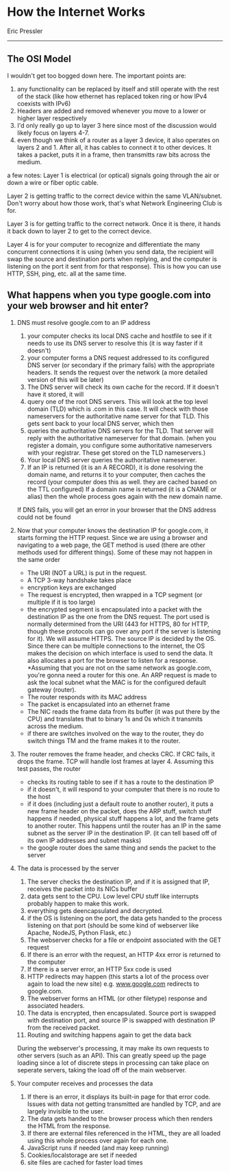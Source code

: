 # How the Internet Works

Eric Pressler

---

## The OSI Model

I wouldn't get too bogged down here. The important points are:

1. any functionality can be replaced by itself and still operate with the rest of the stack (like how ethernet has replaced token ring or how IPv4 coexists with IPv6)
2. Headers are added and removed whenever you move to a lower or higher layer respectively
3. I'd only really go up to layer 3 here since most of the discussion would likely focus on layers 4-7.
4. even though we think of a router as a layer 3 device, it also operates on layers 2 and 1. After all, it has cables to connect it to other devices. It takes a packet, puts it in a frame, then transmitts raw bits across the medium.

a few notes:
Layer 1 is electrical (or optical) signals going through the air or down a wire or fiber optic cable.

Layer 2 is getting traffic to the correct device within the same VLAN/subnet. Don't worry about how those work, that's what Network Engineering Club is for.

Layer 3 is for getting traffic to the correct network. Once it is there, it hands it back down to layer 2 to get to the correct device.

Layer 4 is for your computer to recognize and differentiate the many concurrent connections it is using (when you send data, the recipient will swap the source and destination ports when replying, and the computer is listening on the port it sent from for that response). This is how you can use HTTP, SSH, ping, etc. all at the same time. 

## What happens when you type google.com into your web browser and hit enter?

1. DNS must resolve google.com to an IP address
    1. your computer checks its local DNS cache and hostfile to see if it needs to use its DNS server to resolve this (it is way faster if it doesn't)
    2. your computer forms a DNS request addressed to its configured DNS server (or secondary if the primary fails) with the appropriate headers. It sends the request over the network (a more detailed version of this will be later)
    3. The DNS server will check its own cache for the record. If it doesn't have it stored, it will
    4. query one of the root DNS servers. This will look at the top level domain (TLD) which is .com in this case. It will check with those nameservers for the authoritative name server for that TLD. This gets sent back to your local DNS server, which then
    5. queries the authoritative DNS servers for the TLD. That server will reply with the authoritative nameserver for that domain. (when you register a domain, you configure some authoritative nameservers with your registrar. These get stored on the TLD nameservers.) 
    6. Your local DNS server queries the authoritative nameserver.
    7. If an IP is returned (it is an A RECORD), it is done resolving the domain name, and returns it to your computer, then caches the record (your computer does this as well. they are cached based on the TTL configured) If a domain name is returned (it is a CNAME or alias) then the whole process goes again with the new domain name.

    If DNS fails, you will get an error in your browser that the DNS address could not be found

2. Now that your computer knows the destination IP for google.com, it starts forming the HTTP request. Since we are using a browser and navigating to a web page, the GET method is used (there are other methods used for different things). Some of these may not happen in the same order
    * The URI (NOT a URL) is put in the request.
    * A TCP 3-way handshake takes place
    * encryption keys are exchanged
    * The request is encrypted, then wrapped in a TCP segment (or multiple if it is too large)
    * the encrypted segment is encapsulated into a packet with the destination IP as the one from the DNS request. The port used is normally determined from the URI (443 for HTTPS, 80 for HTTP, though these protocols can go over any port if the server is listening for it). We will assume HTTPS. The source IP is decided by the OS. Since there can be multiple connections to the internet, the OS makes the decision on which interface is used to send the data. It also allocates a port for the browser to listen for a response. 
    *Assuming that you are not on the same network as google.com, you're gonna need a router for this one. An ARP request is made to ask the local subnet what the MAC is for the configured default gateway (router).
    * The router responds with its MAC address
    * The packet is encapsulated into an ethernet frame
    * The NIC reads the frame data from its buffer (it was put there by the CPU) and translates that to binary 1s and 0s which it transmits across the medium.
    * if there are switches involved on the way to the router, they do switch things TM and the frame makes it to the router.

3. The router removes the frame header, and checks CRC. If CRC fails, it drops the frame. TCP will handle lost frames at layer 4. Assuming this test passes, the router
    * checks its routing table to see if it has a route to the destination IP
    * if it doesn't, it will respond to your computer that there is no route to the host
    * if it does (including just a default route to another router), it puts a new frame header on the packet, does the ARP stuff, switch stuff happens if needed, physical stuff happens a lot, and the frame gets to another router. This happens until the router has an IP in the same subnet as the server IP in the destination IP. (it can tell based off of its own IP addresses and subnet masks)
    * the google router does the same thing and sends the packet to the server

4. The data is processed by the server
    1. The server checks the destination IP, and if it is assigned that IP, receives the packet into its NICs buffer
    2. data gets sent to the CPU. Low level CPU stuff like interrupts probably happen to make this work.
    3. everything gets deencapsulated and decrypted.
    4. if the OS is listening on the port, the data gets handed to the process listening on that port (should be some kind of webserver like Apache, NodeJS, Python Flask, etc.)
    5. The webserver checks for a file or endpoint associated with the GET request
    6. If there is an error with the request, an HTTP 4xx error is returned to the computer
    7. If there is a server error, an HTTP 5xx code is used
    8. HTTP redirects may happen (this starts a lot of the process over again to load the new site) e.g. www.google.com redirects to google.com.
    9. The webserver forms an HTML (or other filetype) response and associated headers.
    10. The data is encrypted, then encapsulated. Source port is swapped with destination port, and source IP is swapped with destination IP from the received packet.
    11. Routing and switching happens again to get the data back

    During the webserver's processing, it may make its own requests to other servers (such as an API). This can greatly speed up the page loading since a lot of discrete steps in processing can take place on seperate servers, taking the load off of the main webserver.

5. Your computer receives and processes the data
    1. If there is an error, it displays its built-in page for that error code. Issues with data not getting transmitted are handled by TCP, and are largely invisible to the user.
    2. The data gets handed to the browser process which then renders the HTML from the response.
    3. If there are external files referenced in the HTML, they are all loaded using this whole process over again for each one.
    4. JavaScript runs if needed (and may keep running)
    5. Cookies/localstorage are set if needed
    6. site files are cached for faster load times